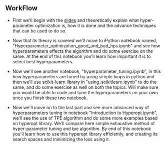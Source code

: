 ## WorkFlow

* First we'll begin with the [slides](https://slides.com/anubhavkesari/efficient-hyperparameter-optimization#/
) and theoretically explain what hyper-parameter optimization is, how it is done and the advance techniques that can be used to do so.

* Now that its theory is covered we'll move to iPython notebook named,
"Hyperparameter_optimization_good_and_bad_hps.ipynb" and see how hyperparameters effects the algorithm and do some exercise on the same. At the end of this notebook you'll learn how important it is to select best hyperparameters.

* Now we'll see another notebook, "hyperparameter_tuning.ipynb", in this how hyperparameters are tuned by using simple loops in python and then we'll use scikit-learn library in "using_scikitlearn.ipynb" to do the same, and do some exercise as well on both the topics. Will make sure you would be able to code and tune the hyperparameters on your own once you finish these two notebook.

* Now we'll move on to the last part and see more advanced way of hyperparameters tuning in notebook "Introduction to Hyperopt.ipynb", we'll see the use of TPE algorithm and do some more examples based on hyperopt library. We'll compare here simple exhaustive method of hyper-parameter tuning and tpe algorithm. By end of this notebook you'll learn how to use this hyperopt library efficiently, and creating its search spaces and minimizing the loss using it.

